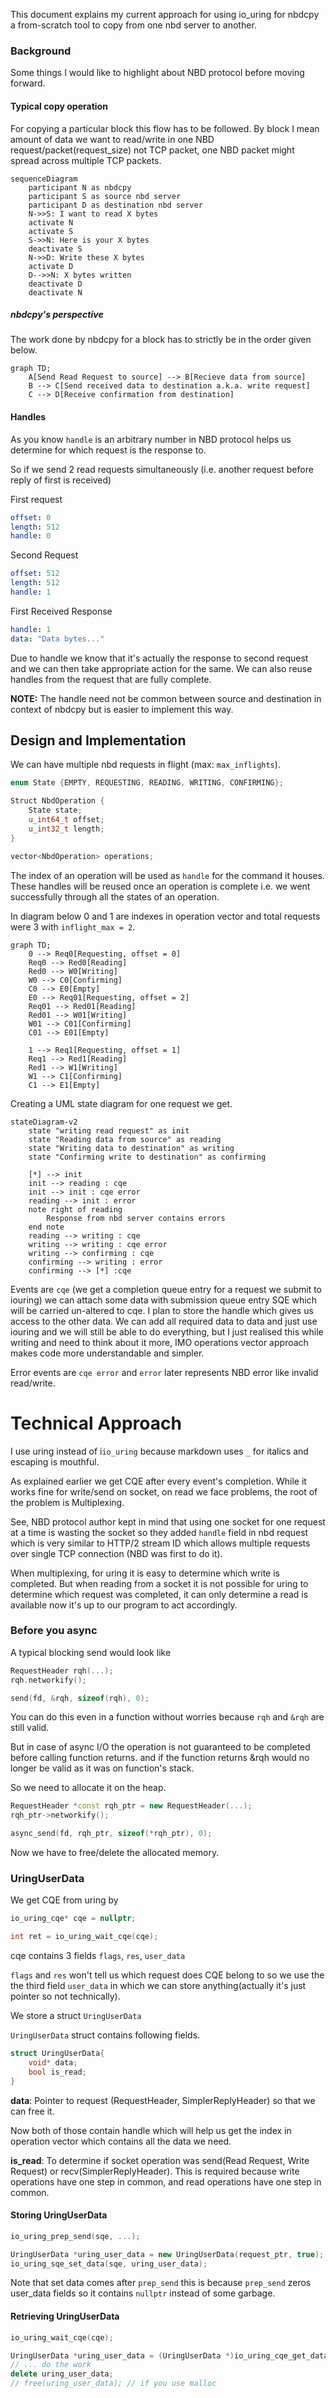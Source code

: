 This document explains my current approach for using io_uring for nbdcpy a from-scratch tool to copy from one nbd server to another.

### Background

Some things I would like to highlight about NBD protocol before moving forward.

#### Typical copy operation

For copying a particular block this flow has to be followed.
By block I mean amount of data we want to read/write in one NBD request/packet(request_size) not TCP packet, one NBD packet might spread across multiple TCP packets.

```mermaid
sequenceDiagram
	participant N as nbdcpy
	participant S as source nbd server
	participant D as destination nbd server
	N->>S: I want to read X bytes
	activate N
	activate S
	S->>N: Here is your X bytes
	deactivate S
	N->>D: Write these X bytes
	activate D
	D-->>N: X bytes written
	deactivate D
	deactivate N
```

##### nbdcpy's perspective

The work done by nbdcpy for a block has to strictly be in the order given below.

```mermaid
graph TD;
	A[Send Read Request to source] --> B[Recieve data from source]
	B --> C[Send received data to destination a.k.a. write request]
	C --> D[Receive confirmation from destination]
```

#### Handles

As you know `handle` is an arbitrary number in NBD protocol helps us determine for which request is the response to.

So if we send 2 read requests simultaneously (i.e. another request before reply of first is received)

First request

```yaml
offset: 0
length: 512
handle: 0
```

Second Request

```yaml
offset: 512
length: 512
handle: 1
```

First Received Response

```yaml
handle: 1
data: "Data bytes..."
```

Due to handle we know that it's actually the response to second request and we can then take appropriate action for the same. We can also reuse handles from the request that are fully complete.

**NOTE:** The handle need not be common between source and destination in context of nbdcpy but is easier to implement this way.

## Design and Implementation

We can have multiple nbd requests in flight (max: `max_inflights`).

```cpp
enum State {EMPTY, REQUESTING, READING, WRITING, CONFIRMING};

Struct NbdOperation {
	State state;
	u_int64_t offset;
	u_int32_t length;
}

vector<NbdOperation> operations;
```

The index of an operation will be used as `handle` for the command it houses. These handles will be reused once an operation is complete i.e. we went successfully through all the states of an operation.

In diagram below 0 and 1 are indexes in operation vector and total requests were 3 with `inflight_max = 2`.

```mermaid
graph TD;
	0 --> Req0[Requesting, offset = 0]
	Req0 --> Red0[Reading]
	Red0 --> W0[Writing]
	W0 --> C0[Confirming]
	C0 --> E0[Empty]
	E0 --> Req01[Requesting, offset = 2]
	Req01 --> Red01[Reading]
	Red01 --> W01[Writing]
	W01 --> C01[Confirming]
	C01 --> E01[Empty]

	1 --> Req1[Requesting, offset = 1]
	Req1 --> Red1[Reading]
	Red1 --> W1[Writing]
	W1 --> C1[Confirming]
	C1 --> E1[Empty]
```

Creating a UML state diagram for one request we get.

```mermaid
stateDiagram-v2
	state "writing read request" as init
	state "Reading data from source" as reading
	state "Writing data to destination" as writing
	state "Confirming write to destination" as confirming

	[*] --> init
	init --> reading : cqe
	init --> init : cqe error
	reading --> init : error
	note right of reading
		Response from nbd server contains errors
	end note
	reading --> writing : cqe
	writing --> writing : cqe error
	writing --> confirming : cqe
	confirming --> writing : error
	confirming --> [*] :cqe
```

Events are `cqe` (we get a completion queue entry for a request we submit to iouring) we can attach some data with submission queue entry SQE which will be carried un-altered to cqe. I plan to store the handle which gives us access to the other data. We can add all required data to data and just use iouring and we will still be able to do everything, but I just realised this while writing and need to think about it more, IMO operations vector approach makes code more understandable and simpler.

Error events are `cqe error` and `error` later represents NBD error like invalid read/write.

# Technical Approach

I use uring instead of i`io_uring` because markdown uses `_` for italics and escaping is mouthful.

As explained earlier we get CQE after every event's completion. While it works fine for write/send on socket, on read we face problems, the root of the problem is Multiplexing.

See, NBD protocol author kept in mind that using one socket for one request at a time is wasting the socket so they added `handle` field in nbd request which is very similar to HTTP/2 stream ID which allows multiple requests over single TCP connection (NBD was first to do it).

When multiplexing, for uring it is easy to determine which write is completed. But when reading from a socket it is not possible for uring to determine which request was completed, it can only determine a read is available now it's up to our program to act accordingly.

### Before you async

A typical blocking send would look like

```cpp
RequestHeader rqh(...);
rqh.networkify();

send(fd, &rqh, sizeof(rqh), 0);
```

You can do this even in a function without worries because `rqh` and `&rqh` are still valid.

But in case of async I/O the operation is not guaranteed to be completed before calling function returns. and if the function returns &rqh would no longer be valid as it was on function's stack.

So we need to allocate it on the heap.

```cpp
RequestHeader *const rqh_ptr = new RequestHeader(...);
rqh_ptr->networkify();

async_send(fd, rqh_ptr, sizeof(*rqh_ptr), 0);
```

Now we have to free/delete the allocated memory.

### UringUserData

We get CQE from uring by

```cpp
io_uring_cqe* cqe = nullptr;

int ret = io_uring_wait_cqe(cqe);
```

cqe contains 3 fields `flags`, `res`, `user_data`

`flags` and `res` won't tell us which request does CQE belong to so we use the the third field `user_data` in which we can store anything(actually it's just pointer so not technically).

We store a struct `UringUserData`

`UringUserData` struct contains following fields.

```cpp
struct UringUserData{
	void* data;
	bool is_read;
}
```

**data**: Pointer to request (RequestHeader, SimplerReplyHeader) so that we can free it.

Now both of those contain handle which will help us get the index in operation vector which contains all the data we need.

**is_read**: To determine if socket operation was send(Read Request, Write Request) or recv(SimplerReplyHeader). This is required because write operations have one step in common, and read operations have one step in common.

#### Storing UringUserData

```cpp
io_uring_prep_send(sqe, ...);

UringUserData *uring_user_data = new UringUserData(request_ptr, true);
io_uring_sqe_set_data(sqe, uring_user_data);
```

Note that set data comes after `prep_send` this is because `prep_send` zeros user_data fields so it contains `nullptr` instead of some garbage.

#### Retrieving UringUserData

```cpp
io_uring_wait_cqe(cqe);

UringUserData *uring_user_data = (UringUserData *)io_uring_cqe_get_data(cqe);
// ... do the work
delete uring_user_data;
// free(uring_user_data); // if you use malloc
```
